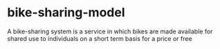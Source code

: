 # bike-sharing-model
A bike-sharing system is a service in which bikes are made available for shared use to individuals on a short term basis for a price or free

